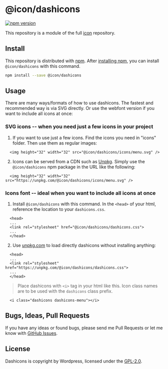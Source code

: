 # @icon/dashicons

[![npm version](https://img.shields.io/npm/v/@icon/dashicons.svg)](https://www.npmjs.org/package/@icon/dashicons)

This repository is a module of the full [icon][icon] repository.

## Install

This repository is distributed with [npm]. After [installing npm][install-npm], you can install `@icon/dashicons` with this command.

```bash
npm install --save @icon/dashicons
```

## Usage

There are many ways/formats of how to use dashicons. The fastest and recommended way is via SVG directly. Or use the webfont version if you want to include all icons at once:

### SVG icons -- when you need just a few icons in your project

  1. If you want to use just a few icons. Find the icons you need in "icons" folder. Then use them as regular images:

```
  <img height="32" width="32" src="@icon/dashicons/icons/menu.svg" />
```

  2. Icons can be served from a CDN such as [Unpkg][Unpkg]. Simply use the `@icon/dashicons` npm package in the URL like the following:

```
  <img height="32" width="32" src="https://unpkg.com/@icon/dashicons/icons/menu.svg" />
```

### Icons font -- ideal when you want to include all icons at once

  1. Install `@icon/dashicons` with this command. In the `<head>` of your html, reference the location to your `dashicons.css`.

```
  <head>
  ...
  <link rel="stylesheet" href="@icon/dashicons/dashicons.css">
  ...
  </head>
```

  2. Use [unpkg.com][Unpkg] to load directly dashicons without installing anything:

```
  <head>
  ...
  <link rel="stylesheet" href="https://unpkg.com/@icon/dashicons/dashicons.css">
  ...
  </head>
```

> Place dashicons with `<i>` tag in your html like this. Icon class names are to be used with the `dashicons` class prefix.

```
  <i class="dashicons dashicons-menu"></i>
```


## Bugs, Ideas, Pull Requests

If you have any ideas or found bugs, please send me Pull Requests or let me know with [GitHub Issues][github issues].

## License

Dashicons is copyright by Wordpress, licensed under the [GPL-2.0][license].

[license]: https://github.com/thecreation/icons/blob/master/modules/dashicons/LICENSE
[icon]: https://github.com/thecreation/icons
[npm]: https://www.npmjs.com/
[install-npm]: https://docs.npmjs.com/getting-started/installing-node
[sass]: http://sass-lang.com/
[github issues]: https://github.com/thecreation/icons/issues
[Unpkg]: https://unpkg.com
